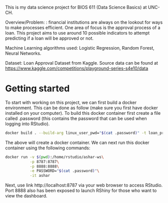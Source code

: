 This is my data science project for BIOS 611 (Data Science Basics) at UNC-CH. 

Overview/Problem: : financial institutions are always on the lookout for ways to make processes efficient. One area of focus is the approval process of a loan. This project aims to use around 10 possible indicators to attempt predicting if a loan will be approved or not.

Machine Learning algorithms used: Logistic Regression, Random Forest, Neural Networks.

Dataset: Loan Approval Dataset from Kaggle. Source data can be found at https://www.kaggle.com/competitions/playground-series-s4e10/data

# Getting started

To start with working on this project, we can first build a docker environment. This can be done as follow (make sure you first have docker installed on your computer). To build this docker container first create a file called .password (this contains the password that can be used when logging into RStudio).

```bash
docker build . --build-arg linux_user_pwd="$(cat .password)" -t loan_pred
```
The above will create a docker container. We can next run this docker container using the following commands:

```bash
docker run -v $(pwd):/home/rstudio/ashar-ws\
           -p 8787:8787\
           -p 8888:8888\
           -e PASSWORD="$(cat .password)"\
           -it ashar
```
Next, use link http://localhost:8787 via your web browser to access RStudio. Port 8888 also has been exposed to launch RShiny for those who want to view the dashboard.

